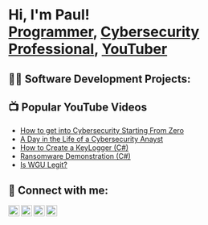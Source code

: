 <h1>Hi, I'm Paul! <br/><a href="https://github.com/minyarupaul36kor1">Programmer</a>, <a href="https://www.linkedin.com/in/minyarupaul36kor/">Cybersecurity Professional</a>, <a href="https://www.youtube.com/c/minyarupaul36or">YouTuber</a></h1>

<h2>👨‍💻 Software Development Projects:</h2>


<h2>📺 Popular YouTube Videos</h2>

- [How to get into Cybersecurity Starting From Zero](https://www.youtube.com/watch?v=a83ASGn_V_s)
- [A Day in the Life of a Cybersecurity Anayst](https://www.youtube.com/watch?v=uHy3oM7NnoU)
- [How to Create a KeyLogger (C#)](https://www.youtube.com/watch?v=N-L9hklSlNk)
- [Ransomware Demonstration (C#)](https://www.youtube.com/watch?v=OfvdQeh79s0)
- [Is WGU Legit?](https://www.youtube.com/watch?v=E2MwRWxDBkA)

<h2> 🤳 Connect with me:</h2>

[<img align="left" alt="minyarupaul36 | YouTube" width="22px" src="https://cdn.jsdelivr.net/npm/simple-icons@v3/icons/youtube.svg" />][youtube]
[<img align="left" alt="minyarupaul36| Twitter" width="22px" src="https://cdn.jsdelivr.net/npm/simple-icons@v3/icons/twitter.svg" />][twitter]
[<img align="left" alt="minyarupaul36 | LinkedIn" width="22px" src="https://cdn.jsdelivr.net/npm/simple-icons@v3/icons/linkedin.svg" />][linkedin]
[<img align="left" alt="minyarupaul36| Instagram" width="22px" src="https://cdn.jsdelivr.net/npm/simple-icons@v3/icons/instagram.svg" />][instagram]

[twitter]: https://twitter.com/minyarupaul36
[youtube]: https://www.youtube.com/c/minyarupaul36
[instagram]: https://www.instagram.com/minyarupaul36
[linkedin]: https://linkedin.com/in/minyarupaul36

<!--
**minyarupaul36/minyarupaul36** is a ✨ _special_ ✨ repository because its `README.md` (this file) appears on your GitHub profile.

Here are some ideas to get you started:

- 🔭 I’m currently working on ...
- 🌱 I’m currently learning ...
- 👯 I’m looking to collaborate on ...
- 🤔 I’m looking for help with ...
- 💬 Ask me about ...
- 📫 How to reach me: ...
- 😄 Pronouns: ...
- ⚡ Fun fact: ...
-->
